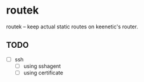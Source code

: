 # routek

routek – keep actual static routes on keenetic's router.

## TODO

- [ ] ssh
  - [ ] using sshagent
  - [ ] using certificate